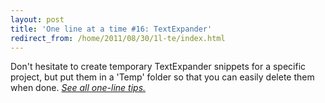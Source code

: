 ```yaml
---
layout: post
title: 'One line at a time #16: TextExpander'
redirect_from: /home/2011/08/30/1l-te/index.html
---
```

<p>Don't hesitate to create temporary TextExpander snippets for a specific project, but put them in a 'Temp' folder so that you can easily delete them when done.
<a href="http://www.practicallyefficient.com/tag/one-liners"><em>See all one-line tips.</em></a></p>
